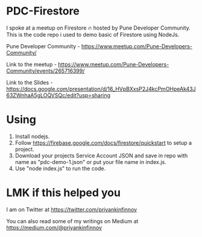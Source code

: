 ﻿# PDC-Firestore

I spoke at a meetup on Firestore 🔥 hosted by Pune Developer Community. This is the code repo i used to demo basic of Firestore using NodeJs.

Pune Developer Community - https://www.meetup.com/Pune-Developers-Community/

Link to the meetup - https://www.meetup.com/Pune-Developers-Community/events/265716399/

Link to the Slides - https://docs.google.com/presentation/d/16_HVpBXxsP2J4kcPmOHpeAk43J63ZWnhaA5gLOQVSQc/edit?usp=sharing 

# Using
1. Install nodejs.
2. Follow https://firebase.google.com/docs/firestore/quickstart to setup a project.
3. Download your projects Service Account JSON and save in repo with name as "pdc-demo-1.json" or put your file name in index.js.
4. Use "node index.js" to run the code.

# LMK if this helped you
I am on Twitter at https://twitter.com/priyankinfinnov 

You can also read some of my writings on Medium at https://medium.com/@priyankinfinnov 
